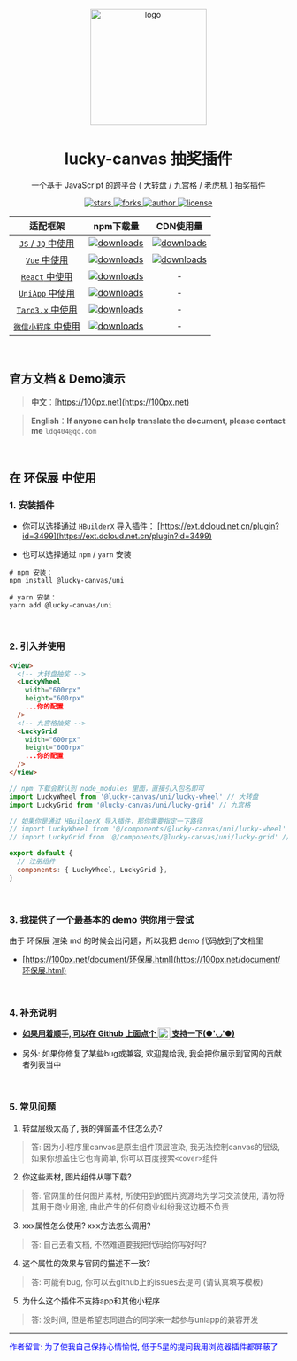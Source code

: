 <br />

<div align="center">
  <img src="https://cdn.jsdelivr.net/gh/buuing/cdn/imgs/lucky-canvas.jpg" width="210" alt="logo" />
  <h1>lucky-canvas 抽奖插件</h1>
  <p>一个基于 JavaScript 的跨平台 ( 大转盘 / 九宫格 / 老虎机 ) 抽奖插件</p>
  <p>
    <a href="https://github.com/buuing/lucky-canvas/stargazers" target="_black">
      <img src="https://img.shields.io/github/stars/buuing/lucky-canvas?color=%23ffba15&logo=github&style=flat-square" alt="stars" />
    </a>
    <a href="https://github.com/buuing/lucky-canvas/network/members" target="_black">
      <img src="https://img.shields.io/github/forks/buuing/lucky-canvas?color=%23ffba15&logo=github&style=flat-square" alt="forks" />
    </a>
    <a href="https://github.com/buuing" target="_black">
      <img src="https://img.shields.io/badge/Author-%20buuing%20-7289da.svg?&logo=github&style=flat-square" alt="author" />
    </a>
    <a href="https://github.com/buuing/lucky-canvas/blob/master/LICENSE" target="_black">
      <img src="https://img.shields.io/github/license/buuing/lucky-canvas?color=%232dce89&logo=github&style=flat-square" alt="license" />
    </a>
  </p>
</div>


|适配框架|npm下载量|CDN使用量|
| :-: | :-: | :-: |
|[`JS` / `JQ` 中使用](https://100px.net/usage/js.html)|<a href="https://www.npmjs.com/package/lucky-canvas" target="_black"><img src="https://img.shields.io/npm/dm/lucky-canvas?color=%23ffba15&logo=npm&style=flat-square" alt="downloads" /></a>|<a href="https://www.jsdelivr.com/package/npm/lucky-canvas" target="_black"><img src="https://data.jsdelivr.com/v1/package/npm/lucky-canvas/badge" alt="downloads" /></a>|
|[`Vue` 中使用](https://100px.net/usage/vue.html)|<a href="https://www.npmjs.com/package/@lucky-canvas/vue" target="_black"><img src="https://img.shields.io/npm/dm/@lucky-canvas/vue?color=%23ffba15&logo=npm&style=flat-square" alt="downloads" /></a>|<a href="https://www.jsdelivr.com/package/npm/@lucky-canvas/vue" target="_black"><img src="https://data.jsdelivr.com/v1/package/npm/@lucky-canvas/vue/badge" alt="downloads" /></a>|
|[`React` 中使用](https://100px.net/usage/react.html)|<a href="https://www.npmjs.com/package/@lucky-canvas/react" target="_black"><img src="https://img.shields.io/npm/dm/@lucky-canvas/react?color=%23ffba15&logo=npm&style=flat-square" alt="downloads" /></a>|-|
|[`UniApp` 中使用](https://100px.net/usage/uni.html)|<a href="https://www.npmjs.com/package/@lucky-canvas/uni" target="_black"><img src="https://img.shields.io/npm/dm/@lucky-canvas/uni?color=%23ffba15&logo=npm&style=flat-square" alt="downloads" /></a>|-|
|[`Taro3.x` 中使用](https://100px.net/usage/taro.html)|<a href="https://www.npmjs.com/package/@lucky-canvas/taro" target="_black"><img src="https://img.shields.io/npm/dm/@lucky-canvas/taro?color=%23ffba15&logo=npm&style=flat-square" alt="downloads" /></a>|-|
|[`微信小程序` 中使用](https://100px.net/usage/wx.html)|<a href="https://www.npmjs.com/package/@lucky-canvas/mini" target="_black"><img src="https://img.shields.io/npm/dm/@lucky-canvas/mini?color=%23ffba15&logo=npm&style=flat-square" alt="downloads" /></a>|-|

<br />

## 官方文档 & Demo演示

> **中文**：[https://100px.net](https://100px.net)

> **English**：**If anyone can help translate the document, please contact me** `ldq404@qq.com`
  
<br />

## 在 环保展 中使用

### 1. 安装插件

- 你可以选择通过 `HBuilderX` 导入插件： [https://ext.dcloud.net.cn/plugin?id=3499](https://ext.dcloud.net.cn/plugin?id=3499)

- 也可以选择通过 `npm` / `yarn` 安装

```shell
# npm 安装：
npm install @lucky-canvas/uni

# yarn 安装：
yarn add @lucky-canvas/uni
```

<br />

### 2. 引入并使用

```html
<view>
  <!-- 大转盘抽奖 -->
  <LuckyWheel
    width="600rpx"
    height="600rpx"
    ...你的配置
  />
  <!-- 九宫格抽奖 -->
  <LuckyGrid
    width="600rpx"
    height="600rpx"
    ...你的配置
  />
</view>
```

```js
// npm 下载会默认到 node_modules 里面，直接引入包名即可
import LuckyWheel from '@lucky-canvas/uni/lucky-wheel' // 大转盘
import LuckyGrid from '@lucky-canvas/uni/lucky-grid' // 九宫格

// 如果你是通过 HBuilderX 导入插件，那你需要指定一下路径
// import LuckyWheel from '@/components/@lucky-canvas/uni/lucky-wheel' // 大转盘
// import LuckyGrid from '@/components/@lucky-canvas/uni/lucky-grid' // 九宫格

export default {
  // 注册组件
  components: { LuckyWheel, LuckyGrid },
}
```

<br />

### 3. 我提供了一个最基本的 demo 供你用于尝试

由于 环保展 渲染 md 的时候会出问题，所以我把 demo 代码放到了文档里

- [https://100px.net/document/环保展.html](https://100px.net/document/环保展.html)

<br />

### **4. 补充说明**

- [**如果用着顺手, 可以在 Github 上面点个 <img height="22" align="top" src="https://img.shields.io/github/stars/buuing/lucky-canvas" /> 支持一下(●'◡'●)**](https://github.com/buuing/lucky-canvas)

- 另外: 如果你修复了某些bug或兼容, 欢迎提给我, 我会把你展示到官网的贡献者列表当中


<br />

### 5. 常见问题

1. 转盘层级太高了, 我的弹窗盖不住怎么办?

> 答: 因为小程序里canvas是原生组件顶层渲染, 我无法控制canvas的层级, 如果你想盖住它也肯简单, 你可以百度搜索`<cover>`组件

2. 你这些素材, 图片组件从哪下载?

> 答: 官网里的任何图片素材, 所使用到的图片资源均为学习交流使用, 请勿将其用于商业用途, 由此产生的任何商业纠纷我这边概不负责

3. xxx属性怎么使用? xxx方法怎么调用?

> 答: 自己去看文档, 不然难道要我把代码给你写好吗?

4. 这个属性的效果与官网的描述不一致?

> 答: 可能有bug, 你可以去github上的issues去提问 (请认真填写模板)

5. 为什么这个插件不支持app和其他小程序

> 答: 没时间, 但是希望志同道合的同学来一起参与uniapp的兼容开发

---

<font color="blue">作者留言: 为了使我自己保持心情愉悦, 低于5星的提问我用浏览器插件都屏蔽了</font>
